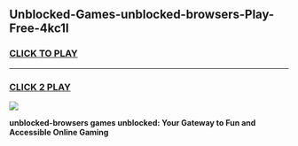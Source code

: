 
## Unblocked-Games-unblocked-browsers-Play-Free-4kc1l
<h3>
<a href="https://premium76.site?title=unblocked-browsers&ref=19M">CLICK TO PLAY</a></h3>
<hr>

<h3>
<a href="https://premium76.site?title=unblocked-browsers&ref=19M">CLICK 2 PLAY</a>
  
</h3>

<a href="https://premium76.site?title=unblocked-browsers&ref=19M"><img src="https://clearcache.store/games.png"></a>


**unblocked-browsers games unblocked: Your Gateway to Fun and Accessible Online Gaming**

